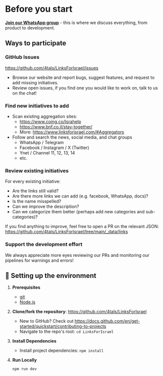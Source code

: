 # Before you start

[**Join our WhatsApp group**](https://chat.whatsapp.com/JjD8eijWfDXD10QbM2VyaX) - this is where we discuss everything, from product to development.

## Ways to participate

### GitHub Issues

<https://github.com/4tals/LinksForIsrael/issues>

- Browse our website and report bugs, suggest features, and request to add missing initiatives.
- Review open issues, if you find one you would like to work on, talk to us on the chat!

### Find new initiatives to add

- Scan existing aggregation sites:
  - <https://www.coing.co/Israhelp>
  - <https://www.bnf.co.il/stay-together/>
  - More: <https://www.linksforisrael.com/#Aggregators>
- Follow and search the news, social media, and chat groups
  - WhatsApp / Telegram
  - Facebook / Instagram / X (Twitter)
  - Ynet / Channel 11, 12, 13, 14
  - etc.

### Review existing initiatives

For every existing initiative:

- Are the links still valid?
- Are there more links we can add (e.g. facebook, WhatsApp, docs)?
- Is the name misspelled?
- Can we improve the description?
- Can we categorize them better (perhaps add new categories and sub-categories)?

If you find anything to improve, feel free to open a PR on the relevant JSON: <https://github.com/4tals/LinksForIsrael/tree/main/_data/links>

### Support the development effort

We always appreciate more eyes reviewing our PRs and monitoring our pipelines for warnings and errors!

## 🚀 Setting up the environment

1. **Prerequisites**

   - [git](https://git-scm.com/book/en/v2/Getting-Started-Installing-Git)
   - [Node.js](https://nodejs.org/en/download/)

2. **Clone/fork the repository**: <https://github.com/4tals/LinksForIsrael>

   - New to GitHub? Check out <https://docs.github.com/en/get-started/quickstart/contributing-to-projects>
   - Navigate to the repo's root: `cd LinksForIsrael`

3. **Install Dependencies**

   - Install project dependencies: `npm install`

4. **Run Locally**

   ```bash
   npm run dev
   ```

